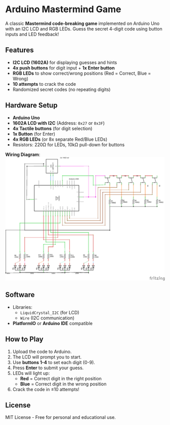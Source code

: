 # Arduino Mastermind Game

A classic **Mastermind code-breaking game** implemented on Arduino Uno with an I2C LCD and RGB LEDs. Guess the secret 4-digit code using button inputs and LED feedback!

## Features
- **I2C LCD (1602A)** for displaying guesses and hints
- **4x push buttons** for digit input + **1x Enter button**
- **RGB LEDs** to show correct/wrong positions (Red = Correct, Blue = Wrong)
- **10 attempts** to crack the code
- Randomized secret codes (no repeating digits)

## Hardware Setup
- **Arduino Uno**
- **1602A LCD with I2C** (Address: `0x27` or `0x3F`)
- **4x Tactile buttons** (for digit selection)
- **1x Button** (for Enter)
- **4x RGB LEDs** (or 8x separate Red/Blue LEDs)
- Resistors: 220Ω for LEDs, 10kΩ pull-down for buttons

**Wiring Diagram**:  
![Schematic](schematic/mastermind-schematic.png)

## Software
- Libraries:
  - `LiquidCrystal_I2C` (for LCD)
  - `Wire` (I2C communication)
- **PlatformIO** or **Arduino IDE** compatible

## How to Play
1. Upload the code to Arduino.
2. The LCD will prompt you to start.
3. Use **buttons 1-4** to set each digit (0-9).
4. Press **Enter** to submit your guess.
5. LEDs will light up:
   - **Red** = Correct digit in the right position
   - **Blue** = Correct digit in the wrong position
6. Crack the code in ≤10 attempts!

## License
MIT License - Free for personal and educational use.
